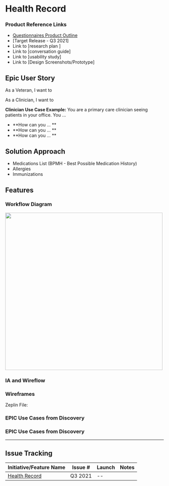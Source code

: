 # Health Record

### Product Reference Links
* [Questionnaires Product Outline](https://github.com/department-of-veterans-affairs/va.gov-team/blob/master/products/health-care/questionnaire/product/product-outline.md#healthcare-experience---questionnaires-product-outline)
* [Target Release - Q3 2021]
* Link to [research plan ]
* Link to [conversation guide]
* Link to [usability study]
* Link to [Design Screenshots/Prototype]

## Epic User Story
As a Veteran, I want to 

As a Clinician, I want to 

**Clinician Use Case Example:** 
You are a primary care clinician seeing patients in your office. You ...

-   **How can you ... **
-   **How can you ... **
-   **How can you ... **


## Solution Approach
- Medications List (BPMH - Best Possible Medication History)
- Allergies
- Immunizations

## Features

### Workflow Diagram 
<img src="https:// " width="500">


 
 ### IA and Wireflow


### Wireframes
Zeplin File: 

### EPIC Use Cases from Discovery 


### EPIC Use Cases from Discovery 





---
## Issue Tracking 

| Initiative/Feature Name | Issue #  | Launch    | Notes 
| ---------------------------------------------------| ---------- | -------------   | ---------    | 
|[Health Record ](https://github.com/link)  |Q3 2021| -- |
